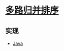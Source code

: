 # [多路归并排序](https://www.jianshu.com/p/dce6a43d4678)

## 实现

- [Java](https://github.com/pojozhang/playground/blob/master/solutions/java/src/main/java/playground/algorithm/MultiWayMergeSort.java)
